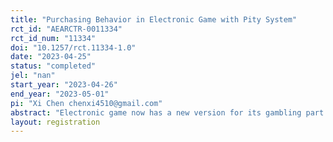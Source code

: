 ```yaml
---
title: "Purchasing Behavior in Electronic Game with Pity System"
rct_id: "AEARCTR-0011334"
rct_id_num: "11334"
doi: "10.1257/rct.11334-1.0"
date: "2023-04-25"
status: "completed"
jel: "nan"
start_year: "2023-04-26"
end_year: "2023-05-01"
pi: "Xi Chen chenxi4510@gmail.com"
abstract: "Electronic game now has a new version for its gambling part which is called pity system which gives player a guaranteed one time of win after a consecutive number of loss. The effect of this pity system to people’s purchasing preference of electronic lottery is unclear especially when game companies have adopted this system in their games. We design a online experiment to test the effect of this new system and to find whether pity system increase people’s preference to buy the lottery by person or by group."
layout: registration
---
```


